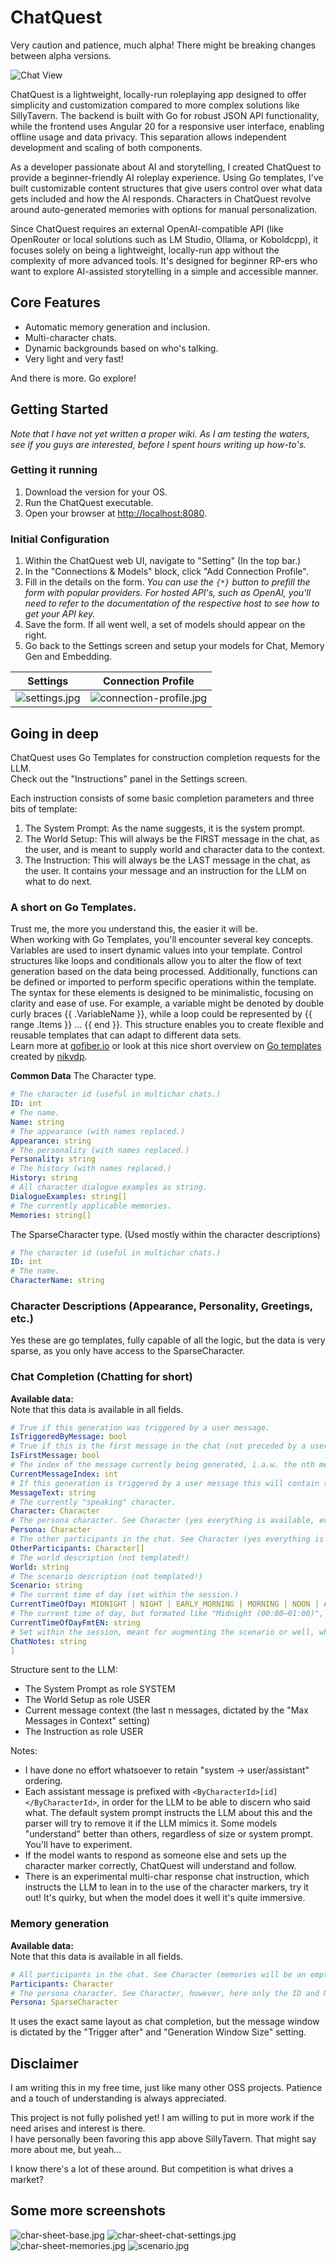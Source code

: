 # ChatQuest

Very caution and patience, much alpha!
There might be breaking changes between alpha versions.

![Chat View](images/chat-view.jpg "Chat View")

ChatQuest is a lightweight, locally-run roleplaying app designed to offer simplicity and customization compared to more complex solutions like SillyTavern. The backend is built with Go for robust JSON API functionality, while the frontend uses Angular 20 for a responsive user interface, enabling offline usage and data privacy. This separation allows independent development and scaling of both components.

As a developer passionate about AI and storytelling, I created ChatQuest to provide a beginner-friendly AI roleplay experience. Using Go templates, I've built customizable content structures that give users control over what data gets included and how the AI responds. Characters in ChatQuest revolve around auto-generated memories with options for manual personalization.

Since ChatQuest requires an external OpenAI-compatible API (like OpenRouter or local solutions such as LM Studio, Ollama, or Koboldcpp), it focuses solely on being a lightweight, locally-run app without the complexity of more advanced tools. It's designed for beginner RP-ers who want to explore AI-assisted storytelling in a simple and accessible manner.

## Core Features

* Automatic memory generation and inclusion.
* Multi-character chats.
* Dynamic backgrounds based on who's talking.
* Very light and very fast!

And there is more. Go explore!

## Getting Started

_Note that I have not yet written a proper wiki. As I am testing the waters, see if you guys are interested, before I spent hours writing up how-to's._

### Getting it running

1. Download the version for your OS.
2. Run the ChatQuest executable.
3. Open your browser at [http://localhost:8080](http://localhost:8080).

### Initial Configuration

1. Within the ChatQuest web UI, navigate to "Setting" (In the top bar.)
2. In the "Connections & Models" block, click "Add Connection Profile".
3. Fill in the details on the form.
   _You can use the `{*}` button to prefill the form with popular providers._
   _For hosted API's, such as OpenAI, you'll need to refer to the documentation of the respective host to see how to get your API key._
4. Save the form. If all went well, a set of models should appear on the right.
5. Go back to the Settings screen and setup your models for Chat, Memory Gen and Embedding.

|               Settings               |                    Connection Profile                    |
|:------------------------------------:|:--------------------------------------------------------:|
| ![settings.jpg](images/settings.jpg) | ![connection-profile.jpg](images/connection-profile.jpg) |

## Going in deep

ChatQuest uses Go Templates for construction completion requests for the LLM.  
Check out the "Instructions" panel in the Settings screen.

Each instruction consists of some basic completion parameters and three bits of template:

1. The System Prompt: As the name suggests, it is the system prompt.
2. The World Setup: This will always be the FIRST message in the chat, as the user, and is meant to supply world and character data to the context.
3. The Instruction: This will always be the LAST message in the chat, as the user. It contains your message and an instruction for the LLM on what to do next.

### A short on Go Templates.

Trust me, the more you understand this, the easier it will be.  
When working with Go Templates, you'll encounter several key concepts. Variables are used to insert dynamic values into your template. Control structures like loops and conditionals allow you to alter the flow of text generation based on the data being processed. Additionally, functions can be defined or imported to perform specific operations within the template. The syntax for these elements is designed to be minimalistic, focusing on clarity and ease of use. For example, a variable might be denoted by double curly braces {{ .VariableName }}, while a loop could be represented by {{ range .Items }} ... {{ end }}. This structure enables you to create flexible and reusable templates that can adapt to different data sets.  
Learn more at [gofiber.io](https://docs.gofiber.io/template/html/TEMPLATES_CHEATSHEET/#table-of-contents) or look at this nice short overview on [Go templates](https://gist.github.com/nikvdp/d646e0c25874b2c8aff31cc962d5e9ef#file-golang-templates-md) created by [nikvdp](https://gist.github.com/nikvdp).

**Common Data**
The Character type.

```yaml
# The character id (useful in multichar chats.)
ID: int
# The name.
Name: string
# The appearance (with names replaced.)
Appearance: string
# The personality (with names replaced.)
Personality: string
# The history (with names replaced.)
History: string
# All character dialogue examples as string.
DialogueExamples: string[]
# The currently applicable memories.
Memories: string[]
```

The SparseCharacter type. (Used mostly within the character descriptions)

```yaml
# The character id (useful in multichar chats.)
ID: int
# The name.
CharacterName: string
```

### Character Descriptions (Appearance, Personality, Greetings, etc.)

Yes these are go templates, fully capable of all the logic, but the data is very sparse, as you only have access to the SparseCharacter.

### Chat Completion (Chatting for short)

**Available data:**  
Note that this data is available in all fields.

```yaml
# True if this generation was triggered by a user message.
IsTriggeredByMessage: bool
# True if this is the first message in the chat (not preceded by a user message).
IsFirstMessage: bool
# The index of the message currently being generated, i.a.w. the nth message in the chat, starting at 0.
CurrentMessageIndex: int
# If this generation is triggered by a user message this will contain the text, else an empty string.
MessageText: string
# The currently "speaking" character.
Character: Character
# The persona character. See Character (yes everything is available, even memories!)
Persona: Character
# The other participants in the chat. See Character (yes everything is available, even memories!)
OtherParticipants: Character[]
# The world description (not templated!)
World: string
# The scenario description (not templated!)
Scenario: string
# The current time of day (set within the session.)
CurrentTimeOfDay: MIDNIGHT | NIGHT | EARLY_MORNING | MORNING | NOON | AFTERNOON | EVENING | LATE_NIGHT | REAL_TIME
# The current time of day, but formated like "Midnight (00:00–01:00)", REAL_TIME is formatted as "15:04". 
CurrentTimeOfDayFmtEN: string
# Set within the session, meant for augmenting the scenario or well, whatever you want it to be.
ChatNotes: string
]
```

Structure sent to the LLM:

- The System Prompt as role SYSTEM
- The World Setup as role USER
- Current message context (the last n messages, dictated by the "Max Messages in Context" setting)
- The Instruction as role USER

Notes:

- I have done no effort whatsoever to retain "system -> user/assistant" ordering.
- Each assistant message is prefixed with `<ByCharacterId>[id]</ByCharacterId>`, in order for the LLM to be able to discern who said what.
  The default system prompt instructs the LLM about this and the parser will try to remove it if the LLM mimics it.
  Some models "understand" better than others, regardless of size or system prompt. You'll have to experiment.
- If the model wants to respond as someone else and sets up the character marker correctly, ChatQuest will understand and follow.
- There is an experimental multi-char response chat instruction, which instructs the LLM to lean in to the use of the character markers, try it out!
  It's quirky, but when the model does it well it's quite immersive.

### Memory generation

**Available data:**  
Note that this data is available in all fields.

```yaml
# All participants in the chat. See Character (memories will be an empty list!)
Participants: Character
# The persona character. See Character, however, here only the ID and Name are set. 
Persona: SparseCharacter
```

It uses the exact same layout as chat completion, but the message window is dictated by the "Trigger after" and "Generation Window Size" setting.

## Disclaimer

I am writing this in my free time, just like many other OSS projects. Patience and a touch of understanding is always appreciated.

This project is not fully polished yet! I am willing to put in more work if the need arises and interest is there.  
I have personally been favoring this app above SillyTavern. That might say more about me, but yeah...

I know there's a lot of these around. But competition is what drives a market?

## Some more screenshots

![char-sheet-base.jpg](images/char-sheet-base.jpg)
![char-sheet-chat-settings.jpg](images/char-sheet-chat-settings.jpg)
![char-sheet-memories.jpg](images/char-sheet-memories.jpg)
![scenario.jpg](images/scenario.jpg)
